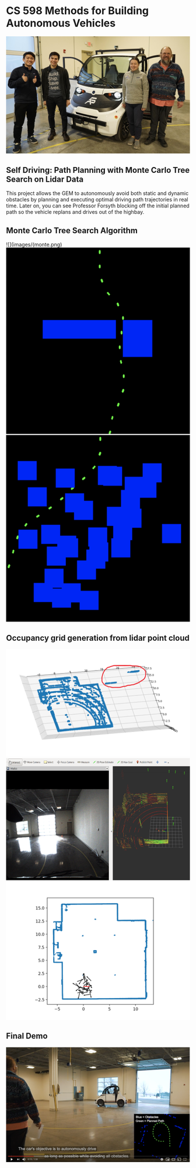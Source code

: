 # CS 598 Methods for Building Autonomous Vehicles

![](images/team.jpg)

## Self Driving: Path Planning with Monte Carlo Tree Search on Lidar Data
This project allows the GEM to autonomously avoid both static and dynamic obstacles by planning and executing optimal driving path trajectories in real time. Later on, you can see Professor Forsyth blocking off the initial planned path so the vehicle replans and drives out of the highbay.

## Monte Carlo Tree Search Algorithm
![](images/(monte.png)
![](images/path1.png)
![](images/path2.png)

## Occupancy grid generation from lidar point cloud
![](images/map.png)
![](images/dash.png)
![](images/movie_pfilter.gif)

## Final Demo
[![](images/video.png)](https://youtu.be/LBv49TwdY2o)

